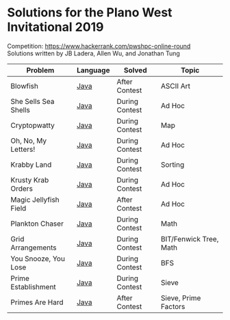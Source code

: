# Solutions for the Plano West Invitational 2019

Competition: https://www.hackerrank.com/pwshpc-online-round  
Solutions written by JB Ladera, Allen Wu, and Jonathan Tung

  

| Problem | Language | Solved | Topic |
| - | - | - | - |
| Blowfish | [Java](https://github.com/MiniDomo/Competitive-Programming/blob/master/Plano%20West%20Invitational%202019/blowfish.java) | After Contest | ASCII Art |
| She Sells Sea Shells | [Java](https://github.com/MiniDomo/Competitive-Programming/blob/master/Plano%20West%20Invitational%202019/seashells.java) | During Contest | Ad Hoc |
| Cryptopwatty | [Java](https://github.com/MiniDomo/Competitive-Programming/blob/master/Plano%20West%20Invitational%202019/cryptopwatty.java) | During Contest | Map |
| Oh, No, My Letters! | [Java](https://github.com/MiniDomo/Competitive-Programming/blob/master/Plano%20West%20Invitational%202019/letters.java) | During Contest | Ad Hoc |
| Krabby Land | [Java](https://github.com/MiniDomo/Competitive-Programming/blob/master/Plano%20West%20Invitational%202019/krabbyland.java) | During Contest | Sorting |
| Krusty Krab Orders | [Java](https://github.com/MiniDomo/Competitive-Programming/blob/master/Plano%20West%20Invitational%202019/orders.java) | During Contest | Ad Hoc |
| Magic Jellyfish Field | [Java](https://github.com/MiniDomo/Competitive-Programming/blob/master/Plano%20West%20Invitational%202019/field.java) | After Contest | Ad Hoc |
| Plankton Chaser | [Java](https://github.com/MiniDomo/Competitive-Programming/blob/master/Plano%20West%20Invitational%202019/chaser.java) | During Contest | Math |
| Grid Arrangements | [Java](https://github.com/MiniDomo/Competitive-Programming/blob/master/Plano%20West%20Invitational%202019/arrangements.java) | During Contest | BIT/Fenwick Tree, Math |
| You Snooze, You Lose | [Java](https://github.com/MiniDomo/Competitive-Programming/blob/master/Plano%20West%20Invitational%202019/snooze.java) | During Contest | BFS |
| Prime Establishment | [Java](https://github.com/MiniDomo/Competitive-Programming/blob/master/Plano%20West%20Invitational%202019/establishment.java) | During Contest | Sieve |
| Primes Are Hard | [Java](https://github.com/MiniDomo/Competitive-Programming/blob/master/Plano%20West%20Invitational%202019/primeshard.java) | After Contest | Sieve, Prime Factors |